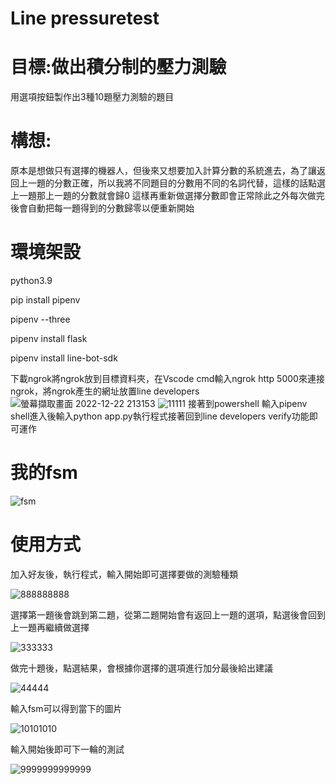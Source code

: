 # Line pressuretest
# 目標:做出積分制的壓力測驗
用選項按鈕製作出3種10題壓力測驗的題目
# 構想:
原本是想做只有選擇的機器人，但後來又想要加入計算分數的系統進去，為了讓返回上一題的分數正確，所以我將不同題目的分數用不同的名詞代替，這樣的話點選上一題那上一題的分數就會歸0
這樣再重新做選擇分數即會正常除此之外每次做完後會自動把每一題得到的分數歸零以便重新開始
# 環境架設
python3.9

pip install pipenv

pipenv --three

pipenv install flask

pipenv install line-bot-sdk

下載ngrok將ngrok放到目標資料夾，在Vscode cmd輸入ngrok http 5000來連接ngrok，將ngrok產生的網址放置line developers
![螢幕擷取畫面 2022-12-22 213153](https://user-images.githubusercontent.com/120545242/209145362-02f52a04-4fa2-4bcd-ae1a-67b7d6798a1f.png)
![11111](https://user-images.githubusercontent.com/120545242/209146217-abe64db4-e106-45f3-924c-ee0013626704.png)
接著到powershell 輸入pipenv shell進入後輸入python app.py執行程式接著回到line developers verify功能即可運作
# 我的fsm
![fsm](https://user-images.githubusercontent.com/120545242/209461998-938d0d84-39ff-498c-a290-7b7dfe764a56.png)

# 使用方式
加入好友後，執行程式，輸入開始即可選擇要做的測驗種類

![888888888](https://user-images.githubusercontent.com/120545242/209458412-bd0ca6a6-9973-44a6-9036-1b7dccdbe523.png)

選擇第一題後會跳到第二題，從第二題開始會有返回上一題的選項，點選後會回到上一題再繼續做選擇

![333333](https://user-images.githubusercontent.com/120545242/209147901-2164e0ec-7647-47b2-8348-3d713f63bff4.png)

做完十題後，點選結果，會根據你選擇的選項進行加分最後給出建議

![44444](https://user-images.githubusercontent.com/120545242/209148396-04f9502f-ad12-409a-a0bf-4f895d510fd5.png)

輸入fsm可以得到當下的圖片

![10101010](https://user-images.githubusercontent.com/120545242/209461896-24337dc0-e511-46c9-b2e5-a18099d1a380.png)

輸入開始後即可下一輪的測試

![9999999999999](https://user-images.githubusercontent.com/120545242/209458433-dd7debef-9d89-4dfa-9c72-0c55f290a980.png)


